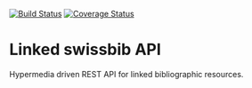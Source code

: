 [![Build Status](https://travis-ci.org/linked-swissbib/hydra-swissbib.ch.svg?branch=master)](https://travis-ci.org/linked-swissbib/hydra-swissbib.ch)
[![Coverage Status](https://coveralls.io/repos/github/linked-swissbib/hydra-swissbib.ch/badge.svg?branch=master)](https://coveralls.io/github/linked-swissbib/hydra-swissbib.ch?branch=master)

# Linked swissbib API

Hypermedia driven REST API for linked bibliographic resources.

